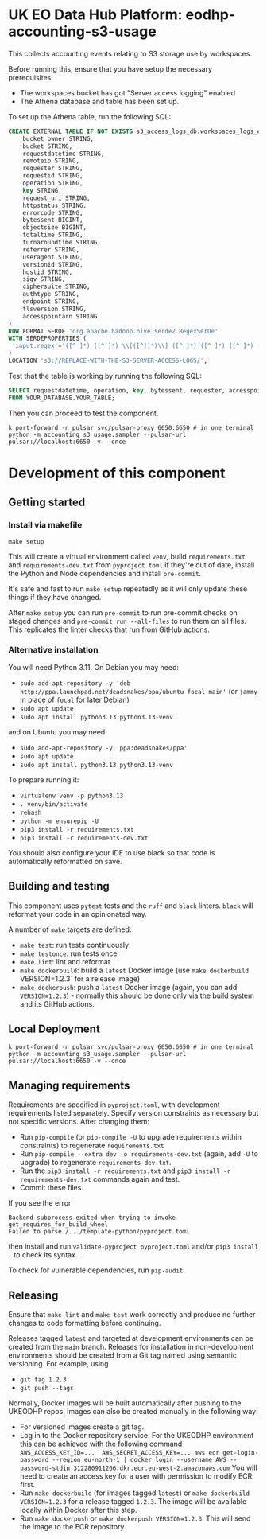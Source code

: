 # UK EO Data Hub Platform: eodhp-accounting-s3-usage

This collects accounting events relating to S3 storage use by workspaces.

Before running this, ensure that you have setup the necessary prerequisites:
- The workspaces bucket has got "Server access logging" enabled
- The Athena database and table has been set up.

To set up the Athena table, run the following SQL:

```sql
CREATE EXTERNAL TABLE IF NOT EXISTS s3_access_logs_db.workspaces_logs_eodhp_dev (
    bucket_owner STRING,
    bucket STRING,
    requestdatetime STRING,
    remoteip STRING,
    requester STRING,
    requestid STRING,
    operation STRING,
    key STRING,
    request_uri STRING,
    httpstatus STRING,
    errorcode STRING,
    bytessent BIGINT,
    objectsize BIGINT,
    totaltime STRING,
    turnaroundtime STRING,
    referrer STRING,
    useragent STRING,
    versionid STRING,
    hostid STRING,
    sigv STRING,
    ciphersuite STRING,
    authtype STRING,
    endpoint STRING,
    tlsversion STRING,
    accesspointarn STRING
)
ROW FORMAT SERDE 'org.apache.hadoop.hive.serde2.RegexSerDe'
WITH SERDEPROPERTIES (
 'input.regex'='([^ ]*) ([^ ]*) \\[([^]]*)\\] ([^ ]*) ([^ ]*) ([^ ]*) ([^ ]*) ([^ ]*) ("[^"]*"|-) ([^ ]*) ([^ ]*) ([^ ]*) ([^ ]*) ([^ ]*) ([^ ]*) ("[^"]*"|-) ("[^"]*"|-) ([^ ]*) ([^ ]*) ([^ ]*) ([^ ]*) ([^ ]*) ([^ ]*) ([^ ]*)(?: ([^ ]*))?.*$'
)
LOCATION 's3://REPLACE-WITH-THE-S3-SERVER-ACCESS-LOGS/';
```

Test that the table is working by running the following SQL:

```sql
SELECT requestdatetime, operation, key, bytessent, requester, accesspointarn
FROM YOUR_DATABASE.YOUR_TABLE;
```

Then you can proceed to test the component.
```
k port-forward -n pulsar svc/pulsar-proxy 6650:6650 # in one terminal
python -m accounting_s3_usage.sampler --pulsar-url pulsar://localhost:6650 -v --once
```

# Development of this component

## Getting started

### Install via makefile

```commandline
make setup
```

This will create a virtual environment called `venv`, build `requirements.txt` and
`requirements-dev.txt` from `pyproject.toml` if they're out of date, install the Python
and Node dependencies and install `pre-commit`.

It's safe and fast to run `make setup` repeatedly as it will only update these things if
they have changed.

After `make setup` you can run `pre-commit` to run pre-commit checks on staged changes and
`pre-commit run --all-files` to run them on all files. This replicates the linter checks that
run from GitHub actions.

### Alternative installation

You will need Python 3.11. On Debian you may need:

- `sudo add-apt-repository -y 'deb http://ppa.launchpad.net/deadsnakes/ppa/ubuntu focal main'` (or `jammy` in place of `focal` for later Debian)
- `sudo apt update`
- `sudo apt install python3.13 python3.13-venv`

and on Ubuntu you may need

- `sudo add-apt-repository -y 'ppa:deadsnakes/ppa'`
- `sudo apt update`
- `sudo apt install python3.13 python3.13-venv`

To prepare running it:

- `virtualenv venv -p python3.13`
- `. venv/bin/activate`
- `rehash`
- `python -m ensurepip -U`
- `pip3 install -r requirements.txt`
- `pip3 install -r requirements-dev.txt`

You should also configure your IDE to use black so that code is automatically reformatted on save.

## Building and testing

This component uses `pytest` tests and the `ruff` and `black` linters. `black` will reformat your code in an
opinionated way.

A number of `make` targets are defined:

- `make test`: run tests continuously
- `make testonce`: run tests once
- `make lint`: lint and reformat
- `make dockerbuild`: build a `latest` Docker image (use `make dockerbuild `VERSION=1.2.3` for a release image)
- `make dockerpush`: push a `latest` Docker image (again, you can add `VERSION=1.2.3`) - normally this should be done
  only via the build system and its GitHub actions.

## Local Deployment

```
k port-forward -n pulsar svc/pulsar-proxy 6650:6650 # in one terminal
python -m accounting_s3_usage.sampler --pulsar-url pulsar://localhost:6650 -v --once
```


## Managing requirements

Requirements are specified in `pyproject.toml`, with development requirements listed separately. Specify version
constraints as necessary but not specific versions. After changing them:

- Run `pip-compile` (or `pip-compile -U` to upgrade requirements within constraints) to regenerate `requirements.txt`
- Run `pip-compile --extra dev -o requirements-dev.txt` (again, add `-U` to upgrade) to regenerate
  `requirements-dev.txt`.
- Run the `pip3 install -r requirements.txt` and `pip3 install -r requirements-dev.txt` commands again and test.
- Commit these files.

If you see the error

```commandline
Backend subprocess exited when trying to invoke get_requires_for_build_wheel
Failed to parse /.../template-python/pyproject.toml
```

then install and run `validate-pyproject pyproject.toml` and/or `pip3 install .` to check its syntax.

To check for vulnerable dependencies, run `pip-audit`.

## Releasing

Ensure that `make lint` and `make test` work correctly and produce no further changes to code formatting before
continuing.

Releases tagged `latest` and targeted at development environments can be created from the `main` branch. Releases for
installation in non-development environments should be created from a Git tag named using semantic versioning. For
example, using

- `git tag 1.2.3`
- `git push --tags`

Normally, Docker images will be built automatically after pushing to the UKEODHP repos. Images can also be created
manually in the following way:

- For versioned images create a git tag.
- Log in to the Docker repository service. For the UKEODHP environment this can be achieved with the following command
  `AWS_ACCESS_KEY_ID=...  AWS_SECRET_ACCESS_KEY=... aws ecr get-login-password --region eu-north-1 | docker login --username AWS --password-stdin 312280911266.dkr.ecr.eu-west-2.amazonaws.com`
  You will need to create an access key for a user with permission to modify ECR first.
- Run `make dockerbuild` (for images tagged `latest`) or `make dockerbuild VERSION=1.2.3` for a release tagged `1.2.3`.
  The image will be available locally within Docker after this step.
- Run `make dockerpush` or `make dockerpush VERSION=1.2.3`. This will send the image to the ECR repository.
